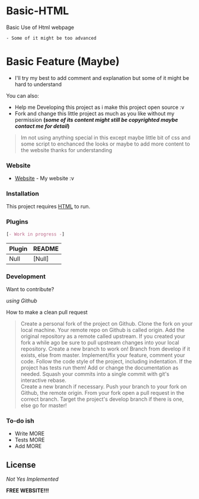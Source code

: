 # Basic-HTML

Basic Use of Html webpage

    - Some of it might be too advanced

# Basic Feature (Maybe)

  - I'll try my best to add comment and explanation but some of it might be hard to understand

You can also:
  - Help me Developing this project as i make this project open source :v
  - Fork and change this little project as much as you like without my permission __(*some of its content might still be copyrighted maybe contact me for detail*)__

> Im not using anything special in this except maybe little bit of css and some script to enchanced the looks or maybe to add more content to the website thanks for understanding


### Website

* [Website](https://j3rr7.github.io) - My website :v

### Installation

This project requires [HTML](https://www.w3schools.com/html/) to run.


### Plugins
```css
[- Work in progress -]
```
| Plugin | README |
| ------ | ------ |
| Null | [Null] |


### Development

Want to contribute?

_using Github_

How to make a clean pull request

> Create a personal fork of the project on Github.
Clone the fork on your local machine. Your remote repo on Github is called origin.
Add the original repository as a remote called upstream.
If you created your fork a while ago be sure to pull upstream changes into your local repository.
Create a new branch to work on! Branch from develop if it exists, else from master.
Implement/fix your feature, comment your code.
Follow the code style of the project, including indentation.
If the project has tests run them!
Add or change the documentation as needed.
Squash your commits into a single commit with git's interactive rebase.     
Create a new branch if necessary.
Push your branch to your fork on Github, the remote origin.
From your fork open a pull request in the correct branch. 
Target the project's develop branch if there is one, else go for master!

### To-do ish

 - Write MORE 
 - Tests MORE
 - Add MORE

License
----

*_Not Yes Implemented_*


**FREE WEBSITE!!!**

[//]: # (LOL You see this)
